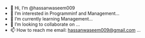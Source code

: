 - 👋 Hi, I’m @hassanwaseem009
- 👀 I’m interested in Programminf and Management...
- 🌱 I’m currently learning Management...
- 💞️ I’m looking to collaborate on ...
- 📫 How to reach me email: hassanwaseem009@gmail.com ...

<!---
hassanwaseem009/hassanwaseem009 is a ✨ special ✨ repository because its `README.md` (this file) appears on your GitHub profile.
You can click the Preview link to take a look at your changes.
--->
